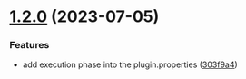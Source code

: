 # [1.2.0](https://github.com/gravitee-io/gravitee-policy-role-based-access-control/compare/1.1.0...1.2.0) (2023-07-05)


### Features

* add execution phase into the plugin.properties ([303f9a4](https://github.com/gravitee-io/gravitee-policy-role-based-access-control/commit/303f9a4af1becad07e60a4d0b303144b0b5f8777))
